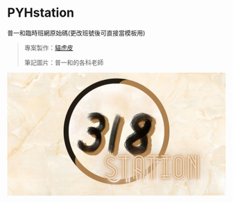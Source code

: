 # PYHstation
普一和臨時班網原始碼(更改班號後可直接當模板用)

> 專案製作：[貓虎皮](https://github.com/maohupi)
> 
> 筆記圖片：普一和的各科老師

![318station專案封面](https://github.com/maohupi/318station/blob/main/318station.jpg?raw=true)
